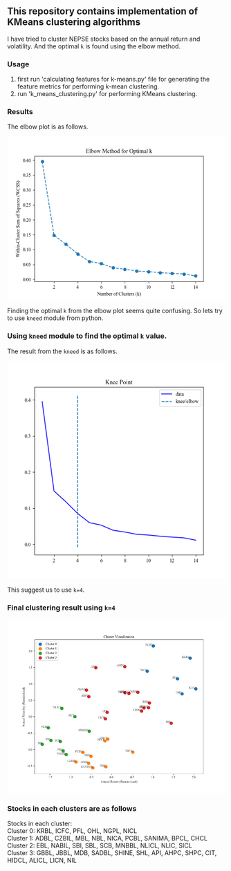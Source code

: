## This repository contains implementation of KMeans clustering algorithms
I have tried to cluster NEPSE stocks based on the annual return and volatility. And the optimal `k` is found using
the elbow method.


### Usage
1. first run 'calculating features for k-means.py' file for generating the feature metrics for performing
    k-mean clustering.
2. run 'k_means_clustering.py' for performing KMeans clustering.


### Results
The elbow plot is as follows.

![alt text](<elbow method for optimal k.png>)

Finding the optimal `k` from the elbow plot seems quite confusing. So lets try to use `kneed` module from python.

### Using `kneed` module to find the optimal `k` value.
The result from the `kneed` is as follows.

![alt text](<Knee Point.png>)

This suggest us to use `k=4`.

### Final clustering result using `k=4`

![alt text](<clustering visualization.png>)


### Stocks in each clusters are as follows
Stocks in each cluster: <br />
Cluster 0: KRBL, ICFC, PFL, OHL, NGPL, NICL <br />
Cluster 1: ADBL, CZBIL, MBL, NBL, NICA, PCBL, SANIMA, BPCL, CHCL <br />
Cluster 2: EBL, NABIL, SBI, SBL, SCB, MNBBL, NLICL, NLIC, SICL <br />
Cluster 3: GBBL, JBBL, MDB, SADBL, SHINE, SHL, API, AHPC, SHPC, CIT, HIDCL, ALICL, LICN, NIL <br />
